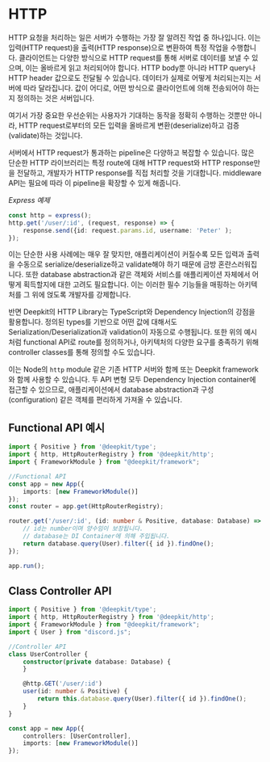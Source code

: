 # HTTP

HTTP 요청을 처리하는 일은 서버가 수행하는 가장 잘 알려진 작업 중 하나입니다. 이는 입력(HTTP request)을 출력(HTTP response)으로 변환하여 특정 작업을 수행합니다. 클라이언트는 다양한 방식으로 HTTP request를 통해 서버로 데이터를 보낼 수 있으며, 이는 올바르게 읽고 처리되어야 합니다. HTTP body뿐 아니라 HTTP query나 HTTP header 값으로도 전달될 수 있습니다. 데이터가 실제로 어떻게 처리되는지는 서버에 따라 달라집니다. 값이 어디로, 어떤 방식으로 클라이언트에 의해 전송되어야 하는지 정의하는 것은 서버입니다.

여기서 가장 중요한 우선순위는 사용자가 기대하는 동작을 정확히 수행하는 것뿐만 아니라, HTTP request로부터의 모든 입력을 올바르게 변환(deserialize)하고 검증(validate)하는 것입니다.

서버에서 HTTP request가 통과하는 pipeline은 다양하고 복잡할 수 있습니다. 많은 단순한 HTTP 라이브러리는 특정 route에 대해 HTTP request와 HTTP response만을 전달하고, 개발자가 HTTP response를 직접 처리할 것을 기대합니다. middleware API는 필요에 따라 이 pipeline을 확장할 수 있게 해줍니다.

_Express 예제_

```typescript
const http = express();
http.get('/user/:id', (request, response) => {
    response.send({id: request.params.id, username: 'Peter' );
});
```

이는 단순한 사용 사례에는 매우 잘 맞지만, 애플리케이션이 커질수록 모든 입력과 출력을 수동으로 serialize/deserialize하고 validate해야 하기 때문에 금방 혼란스러워집니다. 또한 database abstraction과 같은 객체와 서비스를 애플리케이션 자체에서 어떻게 획득할지에 대한 고려도 필요합니다. 이는 이러한 필수 기능들을 매핑하는 아키텍처를 그 위에 얹도록 개발자를 강제합니다.

반면 Deepkit의 HTTP Library는 TypeScript와 Dependency Injection의 강점을 활용합니다. 정의된 types를 기반으로 어떤 값에 대해서도 Serialization/Deserialization과 validation이 자동으로 수행됩니다. 또한 위의 예시처럼 functional API로 route를 정의하거나, 아키텍처의 다양한 요구를 충족하기 위해 controller classes를 통해 정의할 수도 있습니다.

이는 Node의 `http` module 같은 기존 HTTP 서버와 함께 또는 Deepkit framework와 함께 사용할 수 있습니다. 두 API 변형 모두 Dependency Injection container에 접근할 수 있으므로, 애플리케이션에서 database abstraction과 구성(configuration) 같은 객체를 편리하게 가져올 수 있습니다.

## Functional API 예시

```typescript
import { Positive } from '@deepkit/type';
import { http, HttpRouterRegistry } from '@deepkit/http';
import { FrameworkModule } from "@deepkit/framework";

//Functional API
const app = new App({
    imports: [new FrameworkModule()]
});
const router = app.get(HttpRouterRegistry);

router.get('/user/:id', (id: number & Positive, database: Database) => {
    // id는 number이며 양수임이 보장됩니다.
    // database는 DI Container에 의해 주입됩니다.
    return database.query(User).filter({ id }).findOne();
});

app.run();
```

## Class Controller API

```typescript
import { Positive } from '@deepkit/type';
import { http, HttpRouterRegistry } from '@deepkit/http';
import { FrameworkModule } from "@deepkit/framework";
import { User } from "discord.js";

//Controller API
class UserController {
    constructor(private database: Database) {
    }

    @http.GET('/user/:id')
    user(id: number & Positive) {
        return this.database.query(User).filter({ id }).findOne();
    }
}

const app = new App({
    controllers: [UserController],
    imports: [new FrameworkModule()]
});
```
